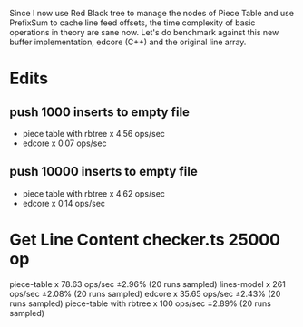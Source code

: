 Since I now use Red Black tree to manage the nodes of Piece Table and use PrefixSum to cache line feed offsets, the time complexity of basic operations in theory are sane now. Let's do benchmark against this new buffer implementation, edcore (C++) and the original line array.

# Edits

## push 1000 inserts to empty file
- piece table with rbtree 	x 4.56 ops/sec
- edcore 					x 0.07 ops/sec

## push 10000 inserts to empty file
- piece table with rbtree 	x 4.62 ops/sec
- edcore 					x 0.14 ops/sec

# Get Line Content checker.ts 25000 op 
piece-table 				x 78.63 ops/sec ±2.96% (20 runs sampled)
lines-model 				x 261 ops/sec ±2.08% (20 runs sampled)
edcore 						x 35.65 ops/sec ±2.43% (20 runs sampled)
piece-table with rbtree 	x 100 ops/sec ±2.89% (20 runs sampled)